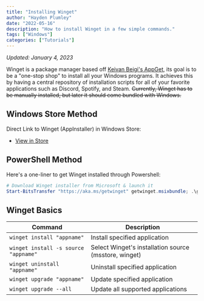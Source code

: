 ```yaml
---
title: "Installing Winget"
author: "Hayden Plumley"
date: "2022-05-16"
description: "How to install Winget in a few simple commands."
tags: ["Windows"]
categories: ["Tutorials"]
---
```


*Updated: January 4, 2023*

Winget is a package manager based off [Keivan Beigi's AppGet](https://keivan.io/the-day-appget-died/), its goal is to be a "one-stop shop" to install all your Windows programs. It achieves this by having a central repository of installation scripts for all of your favorite applications such as Discord, Spotify, and Steam. ~~Currently, Winget has to be manually installed, but later it should come bundled with Windows.~~

## Windows Store Method
Direct Link to Winget (AppInstaller) in Windows Store:
- [View in Store](ms-windows-store://pdp/?ProductId=9NBLGGH4NNS1)

## PowerShell Method
Here's a one-liner to get Winget installed through Powershell:
``` powershell
# Download Winget installer from Microsoft & launch it
Start-BitsTransfer "https://aka.ms/getwinget" getwinget.msixbundle; .\getwinget.msixbundle
```

## Winget Basics
| Command                    | Description                     |
|----------------------------|---------------------------------|
| `winget install "appname"`   | Install specified application   |
| `winget install -s source "appname"` | Select Winget's installation source (msstore, winget) |
| `winget uninstall "appname"` | Uninstall specified application |
| `winget upgrade "appname"`   | Update specified application    |
| `winget upgrade --all`       | Update all supported applications   |

